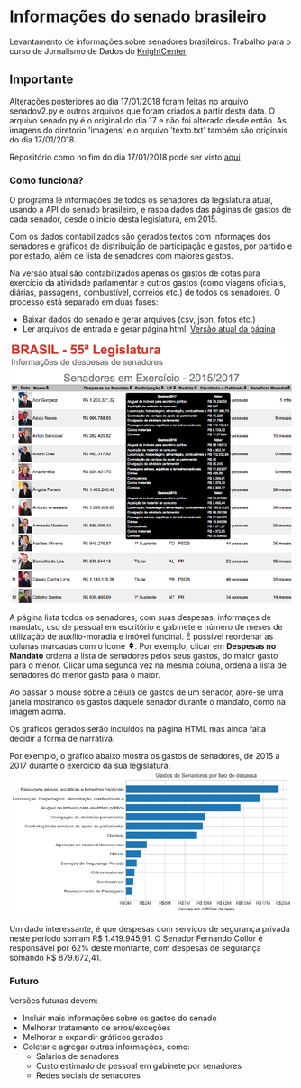 # Informações do senado brasileiro
Levantamento de informações sobre senadores brasileiros. Trabalho para o curso de Jornalismo de Dados do [KnightCenter](https://journalismcourses.org/)

## Importante
Alterações posteriores ao dia 17/01/2018 foram feitas no arquivo senadov2.py e outros arquivos que foram criados a partir desta data. O arquivo senado.py é o original do dia 17 e não foi alterado desde então. As imagens do diretorio 'imagens' e o arquivo 'texto.txt' também são originais do dia 17/01/2018.

Repositório como no fim do dia 17/01/2018 pode ser visto [aqui](https://github.com/RobStelling/senado/tree/38ef5779e164393248c864a96a44a9ed98157040)

### Como funciona?
O programa lê informações de todos os senadores da legislatura atual, usando a API do senado brasileiro, e
raspa dados das páginas de gastos de cada senador, desde o início desta legislatura, em 2015.

Com os dados contabilizados são gerados textos com informaçes dos senadores e gráficos de distribuição de participação
e gastos, por partido e por estado, além de lista de senadores com maiores gastos.

Na versão atual são contabilizados apenas os gastos de cotas para exercício da atividade parlamentar e outros gastos (como viagens oficiais, diárias, passagens, combustível, correios etc.) de todos os senadores.
O processo está separado em duas fases:
* Baixar dados do senado e gerar arquivos (csv, json, fotos etc.)
* Ler arquivos de entrada e gerar página html: [Versão atual da página](http://stelling.cc/senado)

![Página HTML](https://github.com/RobStelling/senado/blob/master/imagensV2/telaWeb.png)

A página lista todos os senadores, com suas despesas, informaçes de mandato, uso de pessoal em escritório e gabinete e número de meses de utilização de auxílio-moradia e imóvel funcinal.
É possível reordenar as colunas marcadas com o ícone ![sort](https://raw.githubusercontent.com/RobStelling/senado/master/imagensV2/sort.png). Por exemplo, clicar em **Despesas no Mandato** ordena a lista de senadores pelos seus gastos, do maior gasto para o menor. Clicar uma segunda vez na mesma coluna, ordena a lista de senadores do menor gasto para o maior.

Ao passar o mouse sobre a célula de gastos de um senador, abre-se uma janela mostrando os gastos daquele senador durante o mandato, como na imagem acima.

Os gráficos gerados serão incluídos na página HTML mas ainda falta decidir a forma de narrativa.

Por exemplo, o gráfico abaixo mostra os gastos de senadores, de 2015 a 2017 durante o exercício da sua legislatura.
![Gastos do Senado](https://github.com/RobStelling/senado/blob/master/imagensV2/gastosSenado.png)

Um dado interessante, é que despesas com serviços de segurança privada neste período somam R$ 1.419.945,91. O Senador Fernando Collor é responsável por  62% deste montante, com despesas de segurança somando R$ 879.672,41.

### Futuro
Versões futuras devem:
* Incluir mais informações sobre os gastos do senado
* Melhorar tratamento de erros/exceções
* Melhorar e expandir gráficos gerados
* Coletar e agregar outras informações, como:
  * Salários de senadores
  * Custo estimado de pessoal em gabinete por senadores
  * Redes sociais de senadores
